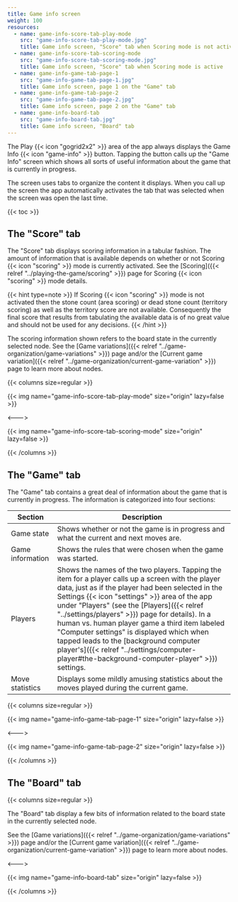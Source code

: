 ```yaml
---
title: Game info screen
weight: 100
resources:
  - name: game-info-score-tab-play-mode
    src: "game-info-score-tab-play-mode.jpg"
    title: Game info screen, "Score" tab when Scoring mode is not active
  - name: game-info-score-tab-scoring-mode
    src: "game-info-score-tab-scoring-mode.jpg"
    title: Game info screen, "Score" tab when Scoring mode is active
  - name: game-info-game-tab-page-1
    src: "game-info-game-tab-page-1.jpg"
    title: Game info screen, page 1 on the "Game" tab 
  - name: game-info-game-tab-page-2
    src: "game-info-game-tab-page-2.jpg"
    title: Game info screen, page 2 on the "Game" tab
  - name: game-info-board-tab
    src: "game-info-board-tab.jpg"
    title: Game info screen, "Board" tab
---
```


The Play {{< icon "gogrid2x2" >}} area of the app always displays the Game Info {{< icon "game-info" >}} button. Tapping the button calls up the "Game Info" screen which shows all sorts of useful information about the game that is currently in progress.

The screen uses tabs to organize the content it displays. When you call up the screen the app automatically activates the tab that was selected when the screen was open the last time.

{{< toc >}}

## The "Score" tab

The "Score" tab displays scoring information in a tabular fashion. The amount of information that is available depends on whether or not Scoring {{< icon "scoring" >}} mode is currently activated. See the [Scoring]({{< relref "../playing-the-game/scoring" >}}) page for Scoring {{< icon "scoring" >}} mode details.

{{< hint type=note >}}
If Scoring {{< icon "scoring" >}} mode is not activated then the stone count (area scoring) or dead stone count (territory scoring) as well as the territory score are not available. Consequently the final score that results from tabulating the available data is of no great value and should not be used for any decisions.
{{< /hint >}}

The scoring information shown refers to the board state in the currently selected node. See the [Game variations]({{< relref "../game-organization/game-variations" >}}) page and/or the [Current game variation]({{< relref "../game-organization/current-game-variation" >}}) page to learn more about nodes.

{{< columns size=regular >}}

{{< img name="game-info-score-tab-play-mode" size="origin" lazy=false >}}

<--->

{{< img name="game-info-score-tab-scoring-mode" size="origin" lazy=false >}}

{{< /columns >}}

## The "Game" tab

The "Game" tab contains a great deal of information about the game that is currently in progress. The information is categorized into four sections:

| Section | Description |
| ---  | --- |
| Game state | Shows whether or not the game is in progress and what the current and next moves are. |
| Game information | Shows the rules that were chosen when the game was started. |
| Players | Shows the names of the two players. Tapping the item for a player calls up a screen with the player data, just as if the player had been selected in the Settings {{< icon "settings" >}} area of the app under "Players" (see the [Players]({{< relref "../settings/players" >}}) page for details). In a human vs. human player game a third item labeled "Computer settings" is displayed which when tapped leads to the [background computer player's]({{< relref "../settings/computer-player#the-background-computer-player" >}}) settings. |
| Move statistics | Displays some mildly amusing statistics about the moves played during the current game. |

{{< columns size=regular >}}

{{< img name="game-info-game-tab-page-1" size="origin" lazy=false >}}

<--->

{{< img name="game-info-game-tab-page-2" size="origin" lazy=false >}}

{{< /columns >}}

## The "Board" tab

{{< columns size=regular >}}

The "Board" tab display a few bits of information related to the board state in the currently selected node.

See the [Game variations]({{< relref "../game-organization/game-variations" >}}) page and/or the [Current game variation]({{< relref "../game-organization/current-game-variation" >}}) page to learn more about nodes.

<--->

{{< img name="game-info-board-tab" size="origin" lazy=false >}}

{{< /columns >}}
